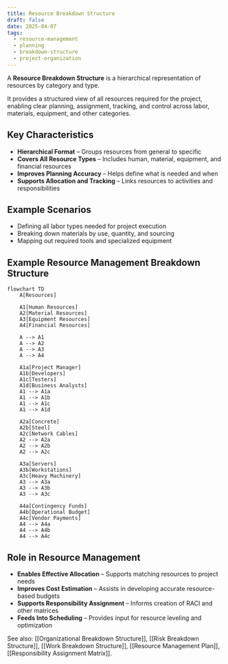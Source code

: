 ```yaml
---
title: Resource Breakdown Structure
draft: false
date: 2025-04-07
tags:
  - resource-management
  - planning
  - breakdown-structure
  - project-organization
---
```


A **Resource Breakdown Structure** is a hierarchical representation of resources by category and type.

It provides a structured view of all resources required for the project, enabling clear planning, assignment, tracking, and control across labor, materials, equipment, and other categories.

## Key Characteristics

- **Hierarchical Format** – Groups resources from general to specific  
- **Covers All Resource Types** – Includes human, material, equipment, and financial resources  
- **Improves Planning Accuracy** – Helps define what is needed and when  
- **Supports Allocation and Tracking** – Links resources to activities and responsibilities  

## Example Scenarios

- Defining all labor types needed for project execution  
- Breaking down materials by use, quantity, and sourcing  
- Mapping out required tools and specialized equipment 

## Example Resource Management Breakdown Structure

```mermaid
flowchart TD
    A[Resources]
    
    A1[Human Resources]
    A2[Material Resources]
    A3[Equipment Resources]
    A4[Financial Resources]

    A --> A1
    A --> A2
    A --> A3
    A --> A4

    A1a[Project Manager]
    A1b[Developers]
    A1c[Testers]
    A1d[Business Analysts]
    A1 --> A1a
    A1 --> A1b
    A1 --> A1c
    A1 --> A1d

    A2a[Concrete]
    A2b[Steel]
    A2c[Network Cables]
    A2 --> A2a
    A2 --> A2b
    A2 --> A2c

    A3a[Servers]
    A3b[Workstations]
    A3c[Heavy Machinery]
    A3 --> A3a
    A3 --> A3b
    A3 --> A3c

    A4a[Contingency Funds]
    A4b[Operational Budget]
    A4c[Vendor Payments]
    A4 --> A4a
    A4 --> A4b
    A4 --> A4c
```

## Role in Resource Management

- **Enables Effective Allocation** – Supports matching resources to project needs  
- **Improves Cost Estimation** – Assists in developing accurate resource-based budgets  
- **Supports Responsibility Assignment** – Informs creation of RACI and other matrices  
- **Feeds Into Scheduling** – Provides input for resource leveling and optimization  

See also: [[Organizational Breakdown Structure]], [[Risk Breakdown Structure]], [[Work Breakdown Structure]], [[Resource Management Plan]], [[Responsibility Assignment Matrix]].
